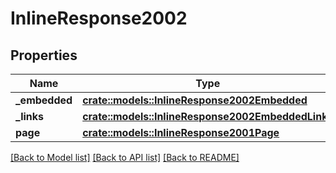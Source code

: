 # InlineResponse2002

## Properties

Name | Type | Description | Notes
------------ | ------------- | ------------- | -------------
**_embedded** | [**crate::models::InlineResponse2002Embedded**](inline_response_200_2__embedded.md) |  | 
**_links** | [**crate::models::InlineResponse2002EmbeddedLinks**](inline_response_200_2__embedded__links.md) |  | 
**page** | [**crate::models::InlineResponse2001Page**](inline_response_200_1_page.md) |  | 

[[Back to Model list]](../README.md#documentation-for-models) [[Back to API list]](../README.md#documentation-for-api-endpoints) [[Back to README]](../README.md)


